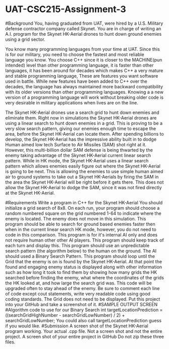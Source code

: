 # UAT-CSC215-Assignment-3

#Background
You, having graduated from UAT, were hired by a U.S. Military defense contractor company called Skynet. You are in charge of writing an A.I. program for the Skynet HK-Aerial drones to hunt down ground enemies using a grid sector.

You know many programming languages from your time at UAT. Since this is for our military, you need to choose the fastest and most reliable language you know. You choose C++ since it is closer to the MACHINE(pun intended)  level than other programming language, it is faster than other languages, it has been around for decades which makes C++ a very mature and stable programming language, These are features you want software used in battle. While new features have been added to C++ over the decades, the language has always maintained more backward compatibility with its older versions than other programming languages. Knowing a a new version of a programming language will work without breaking older code is very desirable in military applications when lives are on the line.

The Skynet HK-Aerial drones use a search grid to hunt down enemies and eliminate them.  Right now in simulations the Skynet HK-Aerial drones are using a linear search to hunt down enemies in a grid. This is proving to be a very slow search pattern, giving our enemies enough time to escape the area, before the Skynet HK-Aerial can locate them.  After spending billions to develop, the Skynet HK-Aerial has the impressive ability built in to dodge Human aimed low tech Surface to Air Missiles (SAM) shot right at it. However, this multi-billion dollar SAM defense is being thwarted by the enemy taking advantage of the Skynet HK-Aerial current linear search pattern.  While in HK mode, the Skynet HK-Aerial uses a linear search pattern which allows enemies easily figure out where the Skynet HK-Aerial is going to be next. This is allowing the enemies to use simple human aimed air to ground systems to take out a Skynet HK-Aerials by firing the SAM in the area the Skynet HK-Aerial will be right before it gets there. This does not allow the Skynet HK-Aerial to dodge the SAM, since it was not fired directly at the Skynet HK-Aerial. 

#Requirements
Write a program in C++ for the Skynet HK-Aerial
You should initialize a grid search of 8x8.
On each run, your program should choose a random numbered square on the grid numbered 1-64 to indicate where the enemy is located.
The enemy does not move in this simulation.
This program should be able to search for ground based enemies faster then when in the current linear search HK mode, however, you do not need to code in this comparison.
This program is for it's internal AI only and does not require human other other AI players.
This program should keep track of each turn and display this.
This program should use an unpredictable search pattern (the algorithm below) to the human on the ground.
The AI should used a Binary Search Pattern.
This program should loop until the Grid that the enemy is on is found by the Skynet HK-Aerial. At that point the found and engaging enemy status is displayed along with other information such as how long it took to find them by showing how many grids the HK searched before finding the enemy, what where the coordinates of the grids the HK looked at, and how large the search grid was. 
This code will be upgraded often to stay ahead of the enemy. Be sure to comment each line of code except cout statements, write very readable code using good coding standards.
The Grid does not need to be displayed.
Put this project into your GitHub and take a screenshot of it.
#SAMPLE OUTPUT SCREEN
#Algorithm code to use for our Binary Search
int targetLocationPrediction = ((searchGridHighNumber - searchGridLowNumber) / 2) + searchGridLowNumber;
You could also call targetLocationPrediction guess if you would like. 
#Submission
A screen shot of the Skynet HK-Aerial program working.
Your actual .cpp file. Not a screen shot and not the entire project.
A screen shot of your entire project in GitHub
Do not zip these three files.
